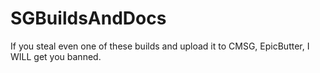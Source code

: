 SGBuildsAndDocs
===============

If you steal even one of these builds and upload it to CMSG, EpicButter, I WILL get you banned.
